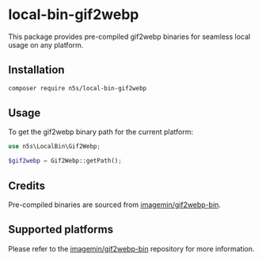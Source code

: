 # local-bin-gif2webp

This package provides pre-compiled gif2webp binaries for seamless local usage on any platform.

## Installation

```bash
composer require n5s/local-bin-gif2webp
```

## Usage

To get the gif2webp binary path for the current platform:

```php
use n5s\LocalBin\Gif2Webp;

$gif2webp = Gif2Webp::getPath();
```

## Credits

Pre-compiled binaries are sourced from [imagemin/gif2webp-bin](https://github.com/imagemin/gif2webp-bin).

## Supported platforms

Please refer to the [imagemin/gif2webp-bin](https://github.com/imagemin/gif2webp-bin/tree/main/vendor) repository for more information.
